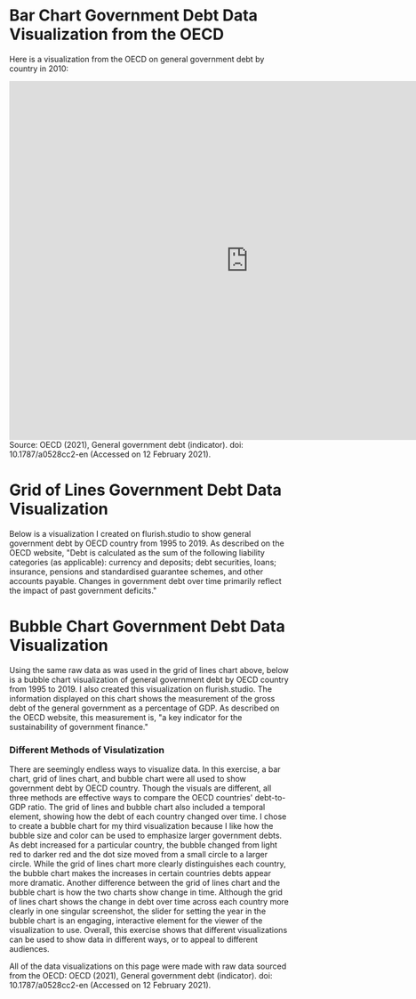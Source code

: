 # Bar Chart Government Debt Data Visualization from the OECD
Here is a visualization from the OECD on general government debt by country in 2010:
<iframe src="https://data.oecd.org/chart/6gJD" width="860" height="645" style="border: 0" mozallowfullscreen="true" webkitallowfullscreen="true" allowfullscreen="true"><a href="https://data.oecd.org/chart/6gJD" target="_blank">OECD Chart: General government debt, Total, % of GDP, Annual, 2010</a></iframe>
Source: OECD (2021), General government debt (indicator). doi: 10.1787/a0528cc2-en (Accessed on 12 February 2021).

# Grid of Lines Government Debt Data Visualization
Below is a visualization I created on flurish.studio to show general government debt by OECD country from 1995 to 2019. As described on the OECD website, "Debt is calculated as the sum of the following liability categories (as applicable): currency and deposits; debt securities, loans; insurance, pensions and standardised guarantee schemes, and other accounts payable. Changes in government debt over time primarily reflect the impact of past government deficits."
<div class="flourish-embed flourish-chart" data-src="visualisation/5283871"><script src="https://public.flourish.studio/resources/embed.js"></script></div>

# Bubble Chart Government Debt Data Visualization
Using the same raw data as was used in the grid of lines chart above, below is a bubble chart visualization of general government debt by OECD country from 1995 to 2019. I also created this visualization on flurish.studio. The information displayed on this chart shows the measurement of the gross debt of the general government as a percentage of GDP. As described on the OECD website, this measurement is, "a key indicator for the sustainability of government finance." 
<div class="flourish-embed flourish-scatter" data-src="visualisation/5284062"><script src="https://public.flourish.studio/resources/embed.js"></script></div>

### Different Methods of Visulatization
There are seemingly endless ways to visualize data. In this exercise, a bar chart, grid of lines chart, and bubble chart were all used to show government debt by OECD country. Though the visuals are different, all three methods are effective ways to compare the OECD countries' debt-to-GDP ratio. The grid of lines and bubble chart also included a temporal element, showing how the debt of each country changed over time. I chose to create a bubble chart for my third visualization because I like how the bubble size and color can be used to emphasize larger government debts. As debt increased for a particular country, the bubble changed from light red to darker red and the dot size moved from a small circle to a larger circle. While the grid of lines chart more clearly distinguishes each country, the bubble chart makes the increases in certain countries debts appear more dramatic. Another difference between the grid of lines chart and the bubble chart is how the two charts show change in time. Although the grid of lines chart shows the change in debt over time across each country more clearly in one singular screenshot, the slider for setting the year in the bubble chart is an engaging, interactive element for the viewer of the visualization to use. Overall, this exercise shows that different visualizations can be used to show data in different ways, or to appeal to different audiences. 

All of the data visualizations on this page were made with raw data sourced from the OECD: OECD (2021), General government debt (indicator). doi: 10.1787/a0528cc2-en (Accessed on 12 February 2021).
